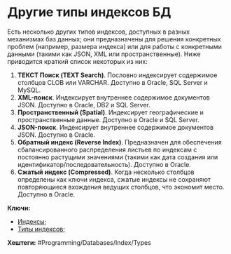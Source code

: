 
# Другие типы индексов БД

Есть несколько других типов индексов, доступных в разных механизмах баз данных; они предназначены для решения конкретных проблем (например, размера индекса) или для работы с конкретными данными (такими как JSON, XML или пространственные). Ниже приводится краткий список некоторых из них:

1) **ТЕКСТ Поиск (TEXT Search)**. Пословно индексирует содержимое столбцов CLOB или VARCHAR. Доступно в Oracle, SQL Server и MySQL.
2) **XML-поиск**. Индексирует внутреннее содержимое документов JSON. Доступно в Oracle, DB2 и SQL Server.
3) **Пространственный (Spatial)**. Индексирует географические и пространственные данные. Доступно в Oracle и SQL Server.
4) **JSON-поиск**. Индексирует внутреннее содержимое документов JSON. Доступно в Oracle.
5) **Обратный индекс (Reverse Index)**. Предназначен для обеспечения сбалансированного распределения листьев по индексам с постоянно растущими значениями (такими как дата создания или идентификатор/последовательность). Доступно в Oracle.
6) **Сжатый индекс (Compressed)**. Когда несколько столбцов определены как ключи индекса, сжатые индексы не сохраняют повторяющиеся вхождения ведущих столбцов, что экономит место. Доступно в Oracle.

**Ключи:**
- [Индексы](db-index);
- [Типы индексов](db-index-types);

**Хештеги:** #Programming/Databases/Index/Types